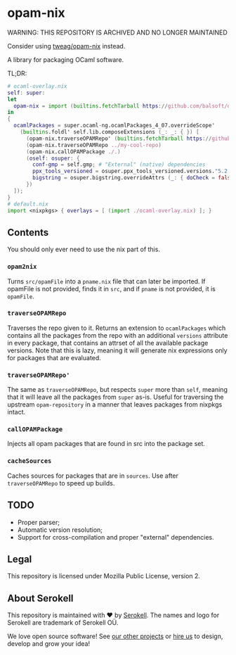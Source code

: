 <!--
   - SPDX-FileCopyrightText: 2020 Serokell <https://serokell.io/>
   -
   - SPDX-License-Identifier: MPL-2.0
   -->

# opam-nix

WARNING: THIS REPOSITORY IS ARCHIVED AND NO LONGER MAINTAINED

Consider using [tweag/opam-nix](https://github.com/tweag/opam-nix) instead.

A library for packaging OCaml software.

TL;DR:
```nix
# ocaml-overlay.nix
self: super:
let
  opam-nix = import (builtins.fetchTarball https://github.com/balsoft/opam-nix/archive/master.tar.gz) self.buildPackages;
in
{
  ocamlPackages = super.ocaml-ng.ocamlPackages_4_07.overrideScope'
    (builtins.foldl' self.lib.composeExtensions (_: _: { }) [
      (opam-nix.traverseOPAMRepo' (builtins.fetchTarball https://github.com/ocaml/opam-repository/archive/master.tar.gz))
      (opam-nix.traverseOPAMRepo ../my-cool-repo)
      (opam-nix.callOPAMPackage ./.)
      (oself: osuper: {
        conf-gmp = self.gmp; # "External" (native) dependencies
        ppx_tools_versioned = osuper.ppx_tools_versioned.versions."5.2.3"; # Force a version
        bigstring = osuper.bigstring.overrideAttrs (_: { doCheck = false; }); # Disable tests
      })
  ]);
}
# default.nix
import <nixpkgs> { overlays = [ (import ./ocaml-overlay.nix) ]; }
```

## Contents

You should only ever need to use the nix part of this.

### `opam2nix`

Turns `src/opamFile` into a `pname.nix` file that can later be imported. If opamFile is not provided, finds it in `src`, and if `pname` is not provided, it is `opamFile`.

### `traverseOPAMRepo`

Traverses the repo given to it. Returns an extension to `ocamlPackages` which contains all the packages from the repo with an additional `versions` attribute in every package, that contains an attrset of all the available package versions. Note that this is lazy, meaning it will generate nix expressions only for packages that are evaluated.

### `traverseOPAMRepo'`

The same as `traverseOPAMRepo`, but respects `super` more than `self`, meaning that it will leave all the packages from `super` as-is. Useful for traversing the upstream `opam-repository` in a manner that leaves packages from nixpkgs intact.

### `callOPAMPackage`

Injects all opam packages that are found in src into the package set.

### `cacheSources`

Caches sources for packages that are in `sources`. Use after `traverseOPAMRepo` to speed up builds.

## TODO

- Proper parser;
- Automatic version resolution;
- Support for cross-compilation and proper "external" dependencies.

## Legal

This repository is licensed under Mozilla Public License, version 2.

## About Serokell

This repository is maintained with ❤️ by [Serokell](https://serokell.io/).
The names and logo for Serokell are trademark of Serokell OÜ.

We love open source software! See [our other projects](https://serokell.io/community?utm_source=github) or [hire us](https://serokell.io/hire-us?utm_source=github) to design, develop and grow your idea!
